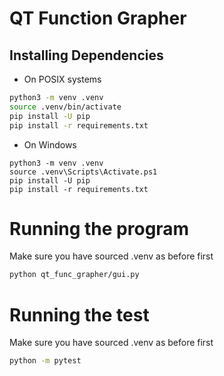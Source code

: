 # QT Function Grapher

## Installing Dependencies
* On POSIX systems
```sh
python3 -m venv .venv
source .venv/bin/activate
pip install -U pip
pip install -r requirements.txt
```
* On Windows
```postscr
python3 -m venv .venv
source .venv\Scripts\Activate.ps1
pip install -U pip
pip install -r requirements.txt
```

# Running the program
Make sure you have sourced .venv as before first
```sh
python qt_func_grapher/gui.py
```

# Running the test
Make sure you have sourced .venv as before first
```sh
python -m pytest
```
